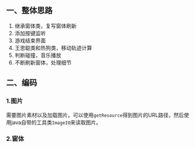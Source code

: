 ## 一、整体思路

1. 继承窗体类，复写窗体刷新
2. 添加按键监听
3. 游戏结束界面
4. 王思聪类和热狗类，移动轨迹计算
5. 判断碰撞，音乐播放
6. 不断刷新窗体，处理细节



## 二、编码

### 1.图片

需要图片素材以及加载图片。可以使用`getResource`得到图片的URL路径，然后使用java自带的工具类`ImageIO`来读取图片。

### 2.窗体
